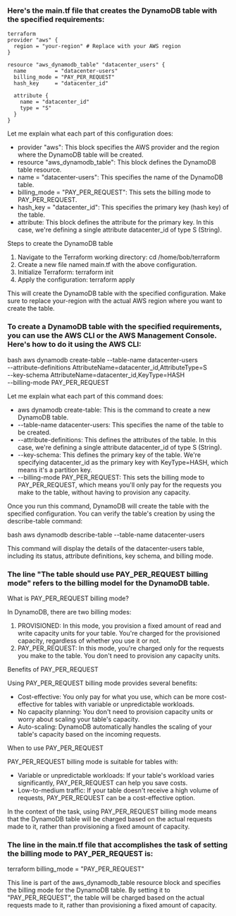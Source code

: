 ### Here's the main.tf file that creates the DynamoDB table with the specified requirements:
```
terraform
provider "aws" {
  region = "your-region" # Replace with your AWS region
}

resource "aws_dynamodb_table" "datacenter_users" {
  name         = "datacenter-users"
  billing_mode = "PAY_PER_REQUEST"
  hash_key     = "datacenter_id"

  attribute {
    name = "datacenter_id"
    type = "S"
  }
}
```
Let me explain what each part of this configuration does:

- provider "aws": This block specifies the AWS provider and the region where the DynamoDB table will be created.
- resource "aws_dynamodb_table": This block defines the DynamoDB table resource.
- name = "datacenter-users": This specifies the name of the DynamoDB table.
- billing_mode = "PAY_PER_REQUEST": This sets the billing mode to PAY_PER_REQUEST.
- hash_key = "datacenter_id": This specifies the primary key (hash key) of the table.
- attribute: This block defines the attribute for the primary key. In this case, we're defining a single attribute datacenter_id of type S (String).

Steps to create the DynamoDB table

1. Navigate to the Terraform working directory: cd /home/bob/terraform
2. Create a new file named main.tf with the above configuration.
3. Initialize Terraform: terraform init
4. Apply the configuration: terraform apply

This will create the DynamoDB table with the specified configuration. Make sure to replace your-region with the actual AWS region where you want to create the table.


### To create a DynamoDB table with the specified requirements, you can use the AWS CLI or the AWS Management Console. Here's how to do it using the AWS CLI:


bash
aws dynamodb create-table --table-name datacenter-users \
    --attribute-definitions AttributeName=datacenter_id,AttributeType=S \
    --key-schema AttributeName=datacenter_id,KeyType=HASH \
    --billing-mode PAY_PER_REQUEST


Let me explain what each part of this command does:

- aws dynamodb create-table: This is the command to create a new DynamoDB table.
- --table-name datacenter-users: This specifies the name of the table to be created.
- --attribute-definitions: This defines the attributes of the table. In this case, we're defining a single attribute datacenter_id of type S (String).
- --key-schema: This defines the primary key of the table. We're specifying datacenter_id as the primary key with KeyType=HASH, which means it's a partition key.
- --billing-mode PAY_PER_REQUEST: This sets the billing mode to PAY_PER_REQUEST, which means you'll only pay for the requests you make to the table, without having to provision any capacity.

Once you run this command, DynamoDB will create the table with the specified configuration. You can verify the table's creation by using the describe-table command:


bash
aws dynamodb describe-table --table-name datacenter-users


This command will display the details of the datacenter-users table, including its status, attribute definitions, key schema, and billing mode.


### The line "The table should use PAY_PER_REQUEST billing mode" refers to the billing model for the DynamoDB table.

What is PAY_PER_REQUEST billing mode?

In DynamoDB, there are two billing modes:

1. PROVISIONED: In this mode, you provision a fixed amount of read and write capacity units for your table. You're charged for the provisioned capacity, regardless of whether you use it or not.
2. PAY_PER_REQUEST: In this mode, you're charged only for the requests you make to the table. You don't need to provision any capacity units.

Benefits of PAY_PER_REQUEST

Using PAY_PER_REQUEST billing mode provides several benefits:

- Cost-effective: You only pay for what you use, which can be more cost-effective for tables with variable or unpredictable workloads.
- No capacity planning: You don't need to provision capacity units or worry about scaling your table's capacity.
- Auto-scaling: DynamoDB automatically handles the scaling of your table's capacity based on the incoming requests.

When to use PAY_PER_REQUEST

PAY_PER_REQUEST billing mode is suitable for tables with:

- Variable or unpredictable workloads: If your table's workload varies significantly, PAY_PER_REQUEST can help you save costs.
- Low-to-medium traffic: If your table doesn't receive a high volume of requests, PAY_PER_REQUEST can be a cost-effective option.

In the context of the task, using PAY_PER_REQUEST billing mode means that the DynamoDB table will be charged based on the actual requests made to it, rather than provisioning a fixed amount of capacity.


### The line in the main.tf file that accomplishes the task of setting the billing mode to PAY_PER_REQUEST is:


terraform
billing_mode = "PAY_PER_REQUEST"


This line is part of the aws_dynamodb_table resource block and specifies the billing mode for the DynamoDB table. By setting it to "PAY_PER_REQUEST", the table will be charged based on the actual requests made to it, rather than provisioning a fixed amount of capacity.

